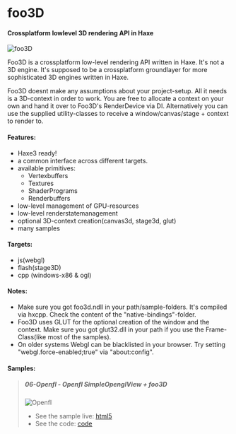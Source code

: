 foo3D
=====

#### Crossplatform lowlevel 3D rendering API in Haxe

![foo3D](http://developium.net/pics/w00t3.jpg)

Foo3D is a crossplatform low-level rendering API written in Haxe. It's not a 3D engine. It's supposed to be a crossplatform groundlayer for more sophisticated 3D engines written in Haxe.

Foo3D doesnt make any assumptions about your project-setup. All it needs is a 3D-context in order to work. You are free to allocate a context on your own and hand it over to Foo3D's RenderDevice via DI. Alternatively you can use the supplied utility-classes to receive a window/canvas/stage + context to render to.

#### Features:
* Haxe3 ready!
* a common interface across different targets.
* available primitives:
  * Vertexbuffers
  * Textures
  * ShaderPrograms
  * Renderbuffers
* low-level management of GPU-resources
* low-level renderstatemanagement
* optional 3D-context creation(canvas3d, stage3d, glut)
* many samples

#### Targets:
* js(webgl)
* flash(stage3D)
* cpp (windows-x86 & ogl)

#### Notes:
* Make sure you got foo3d.ndll in your path/sample-folders. It's compiled via hxcpp. Check the content of the "native-bindings"-folder.
* Foo3D uses GLUT for the optional creation of the window and the context. Make sure you got glut32.dll in your path if you use the Frame-Class(like most of the samples).
* On older systems Webgl can be blacklisted in your browser. Try setting "webgl.force-enabled;true" via "about:config".

#### Samples:

> ##### 06-Openfl - Openfl SimpleOpenglView + foo3D
> ![Openfl](http://developium.net/projects/foo3d/06-Openfl/s_200.jpg)
> * See the sample live: [html5](http://developium.net/projects/foo3d/05-Glow/js)
> * See the code: [code](https://github.com/dazKind/foo3D/blob/master/1%2C0%2C0/samples/06-Openfl/Source/Main.hx)